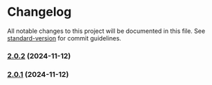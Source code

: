# Changelog

All notable changes to this project will be documented in this file. See [standard-version](https://github.com/conventional-changelog/standard-version) for commit guidelines.

### [2.0.2](https://github.com/Tenurefi/unified-react-integrations-directory/compare/v2.0.1...v2.0.2) (2024-11-12)

### [2.0.1](https://github.com/Tenurefi/unified-react-integrations-directory/compare/v2.0.0...v2.0.1) (2024-11-12)
